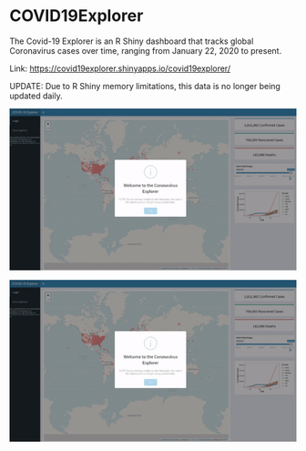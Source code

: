 # COVID19Explorer
The Covid-19 Explorer is an R Shiny dashboard that tracks global Coronavirus cases over time, ranging from January 22, 2020 to present.

Link: https://covid19explorer.shinyapps.io/covid19explorer/

UPDATE: Due to R Shiny memory limitations, this data is no longer being updated daily.

![](images/ezgif.com-video-to-gif.gif)

![](images/ezgif.com-video-to-gif.gif)

